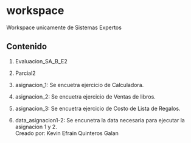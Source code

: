 # workspace

Workspace unicamente de Sistemas Expertos

## Contenido

1. Evaluacion_SA_B_E2

2. Parcial2

3. asignacion_1: Se encuetra ejercicio de Calculadora.                                                                                                                              
4. asignacion_2: Se encuetra ejercicio de Ventas de libros.                                                                                                                          
5. asignacion_3: Se encuetra ejercicio de Costo de Lista de Regalos.                                                                                                                
6. data_asignacion1-2: Se encunetra la data necesaria para ejecutar la asignacion 1 y 2.                                                                                                                                                                                                                                                                                                             
Creado por: Kevin Efrain Quinteros Galan
